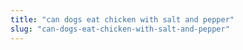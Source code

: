 ```yaml
---
title: "can dogs eat chicken with salt and pepper"
slug: "can-dogs-eat-chicken-with-salt-and-pepper"
---
```


